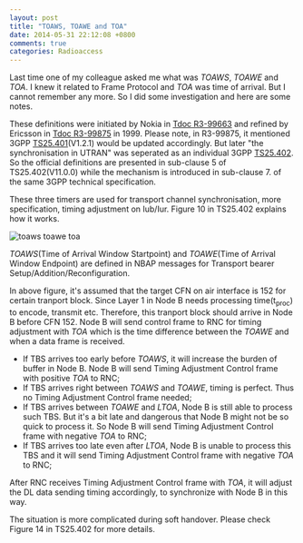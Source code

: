 ```yaml
---
layout: post
title: "TOAWS, TOAWE and TOA"
date: 2014-05-31 22:12:08 +0800
comments: true
categories: Radioaccess
---
```


Last time one of my colleague asked me what was *TOAWS*, *TOAWE* and *TOA*. I knew it related to Frame Protocol and *TOA* was time of arrival. But I cannot remember any more. So I did some investigation and here are some notes.

<!--more-->

These definitions were initiated by Nokia in [Tdoc R3-99663](http://www.3gpp.org/ftp/tsg_ran/WG3_Iu/TSGR3_05/docs/Zips/R3-99663.zip) and refined by Ericsson in [Tdoc R3-99875](http://www.3gpp.org/ftp/tsg_ran/WG3_Iu/TSGR3_06/docs/Pdfs/r3-99875.pdf) in 1999. Please note, in R3-99875, it mentioned 3GPP [TS25.401](http://www.3gpp.org/DynaReport/25401.htm)(V1.2.1) would be updated accordingly. But later "the synchronisation in UTRAN" was seperated as an individual 3GPP [TS25.402](http://www.3gpp.org/DynaReport/25402.htm). So the official definitions are presented in sub-clause 5 of TS25.402(V11.0.0) while the mechanism is introduced in sub-clause 7. of the same 3GPP technical specification.

These three timers are used for transport channel synchronisation, more specification, timing adjustment on Iub/Iur. Figure 10 in TS25.402 explains how it works.

![toaws toawe toa](https://dl.dropboxusercontent.com/u/6459697/blogimage/20140531_toaws_toawe_toa.png)

*TOAWS*(Time of Arrival Window Startpoint) and *TOAWE*(Time of Arrival Window Endpoint) are defined in NBAP messages for Transport bearer Setup/Addition/Reconfiguration.

In above figure, it's assumed that the target CFN on air interface is 152 for certain tranport block. Since Layer 1 in Node B needs processing time(t<sub>proc</sub>) to encode, transmit etc. Therefore, this tranport block should arrive in Node B before CFN 152. Node B will send control frame to RNC for timing adjustment with *TOA* which is the time difference between the *TOAWE* and when a data frame is received.

* If TBS arrives too early before *TOAWS*, it will increase the burden of buffer in Node B. Node B will send Timing Adjustment Control frame with positive *TOA* to RNC;
* If TBS arrives right between *TOAWS* and *TOAWE*, timing is perfect. Thus no Timing Adjustment Control frame needed;
* If TBS arrives between *TOAWE* and *LTOA*, Node B is still able to process such TBS. But it's a bit late and dangerous that Node B might not be so quick to process it. So Node B will send Timing Adjustment Control frame with negative *TOA* to RNC;
* If TBS arrives too late even after *LTOA*, Node B is unable to process this TBS and it will send Timing Adjustment Control frame with negative *TOA* to RNC;

After RNC receives Timing Adjustment Control frame with *TOA*, it will adjust the DL data sending timing accordingly, to synchronize with Node B in this way.

The situation is more complicated during soft handover. Please check Figure 14 in TS25.402 for more details.
